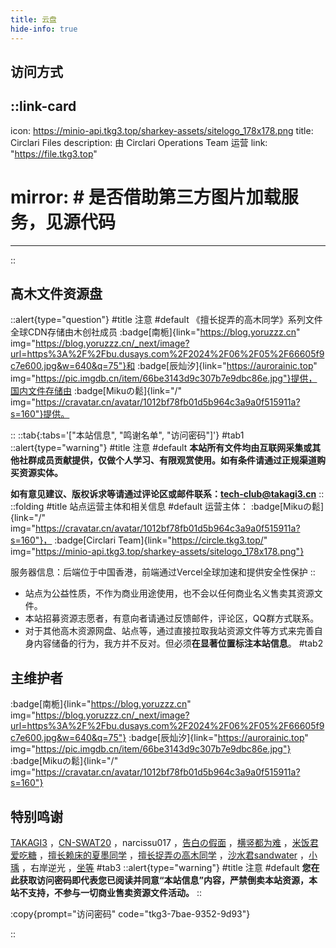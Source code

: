 ```yaml
---
title: 云盘
hide-info: true
---
```


## 访问方式

::link-card
---
icon: https://minio-api.tkg3.top/sharkey-assets/sitelogo_178x178.png
title: Circlari Files
description: 由 Circlari Operations Team 运营
link: "https://file.tkg3.top"
# mirror: # 是否借助第三方图片加载服务，见源代码
---
::

## 高木文件资源盘

::alert{type="question"}
#title
注意
#default
《擅长捉弄的高木同学》系列文件全球CDN存储由木创社成员 :badge[南栀]{link="https://blog.yoruzzz.cn" img="https://blog.yoruzzz.cn/_next/image?url=https%3A%2F%2Fbu.dusays.com%2F2024%2F06%2F05%2F66605f9c7e600.jpg&w=640&q=75"}和 :badge[辰灿汐]{link="https://aurorainic.top" img="https://pic.imgdb.cn/item/66be3143d9c307b7e9dbc86e.jpg"}提供，国内文件存储由 :badge[Mikuの鬆]{link="/" img="https://cravatar.cn/avatar/1012bf78fb01d5b964c3a9a0f515911a?s=160"}提供。

::
::tab{:tabs='["本站信息", "鸣谢名单", "访问密码"]'}
#tab1
::alert{type="warning"}
#title
注意
#default
**本站所有文件均由互联网采集或其他社群成员贡献提供，仅做个人学习、有限观赏使用。如有条件请通过正规渠道购买资源实体。**

**如有意见建议、版权诉求等请通过评论区或邮件联系：[tech-club@takagi3.cn](mailto:tech-club@takagi3.cn)**
::
::folding
#title
站点运营主体和相关信息
#default
运营主体： :badge[Mikuの鬆]{link="/" img="https://cravatar.cn/avatar/1012bf78fb01d5b964c3a9a0f515911a?s=160"}， :badge[Circlari Team]{link="https://circle.tkg3.top/" img="https://minio-api.tkg3.top/sharkey-assets/sitelogo_178x178.png"}

服务器信息：后端位于中国香港，前端通过Vercel全球加速和提供安全性保护
::
- 站点为公益性质，不作为商业用途使用，也不会以任何商业名义售卖其资源文件。
- 本站招募资源志愿者，有意向者请通过反馈邮件，评论区，QQ群方式联系。
- 对于其他高木资源网盘、站点等，通过直接拉取我站资源文件等方式来完善自身内容储备的行为，我方并不反对。但必须**在显著位置标注本站信息**。
#tab2
## 主维护者
:badge[南栀]{link="https://blog.yoruzzz.cn" img="https://blog.yoruzzz.cn/_next/image?url=https%3A%2F%2Fbu.dusays.com%2F2024%2F06%2F05%2F66605f9c7e600.jpg&w=640&q=75"}
:badge[辰灿汐]{link="https://aurorainic.top" img="https://pic.imgdb.cn/item/66be3143d9c307b7e9dbc86e.jpg"} 
:badge[Mikuの鬆]{link="/" img="https://cravatar.cn/avatar/1012bf78fb01d5b964c3a9a0f515911a?s=160"}
## 特别鸣谢
   [TAKAGI3](https://space.bilibili.com/517104324)  ，[CN-SWAT20](https://space.bilibili.com/23691686)  ，narcissu017  ，[告白の假面](https://space.bilibili.com/17763935)  ，[横竖都为难](https://space.bilibili.com/436044923)  ，[米饭君爱吃糖](https://space.bilibili.com/271246992)  ，[擅长赖床的夏墨同学](https://space.bilibili.com/354522608)  ，[擅长捉弄の高木同学](https://space.bilibili.com/2709173)  ，[沙水君sandwater](https://space.bilibili.com/687160102)  ，[小瑀](https://space.bilibili.com/1229191353)  ，右岸逆光  ，[坐等](https://space.bilibili.com/1121247935)
#tab3
::alert{type="warning"}
#title
注意
#default
**您在此获取访问密码即代表您已阅读并同意“本站信息”内容，严禁倒卖本站资源，本站不支持，不参与一切商业售卖资源文件活动。**
::

:copy{prompt="访问密码" code="tkg3-7bae-9352-9d93"} 

::
